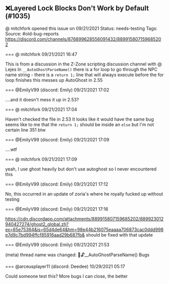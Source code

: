 ## ❌Layered Lock Blocks Don't Work by Default (#1035)
@ mitchfork opened this issue on 09/21/2021
Status: needs-testing
Tags: 
Source: #old-bug-reports https://discord.com/channels/876899628556091432/889915807159685202


=== @ mitchfork 09/21/2021 16:47

This is from a discussion in the Z-Zone scripting discussion channel with @ Lejes
In `__AutoGhostParseName()` there is a for loop to go through the NPC name string - there is a `return 1;` line that will always execute before the for loop finishes
this messes up AutoGhost in 2.55

=== @EmilyV99 (discord: Emily) 09/21/2021 17:02

....and it doesn't mess it up in 2.53?

=== @ mitchfork 09/21/2021 17:04

Haven't checked the file in 2.53
It looks like it would have the same bug
seems like to me that the `return 1;` should be inside an `else` but I'm not certain
line 351 btw

=== @EmilyV99 (discord: Emily) 09/21/2021 17:09

....wtf

=== @ mitchfork 09/21/2021 17:09

yeah, I use ghost heavily but don't use autoghost so I never encountered this

=== @EmilyV99 (discord: Emily) 09/21/2021 17:12

No, this occurred in an update of zoria's
where he royally fucked up without testing

=== @EmilyV99 (discord: Emily) 09/21/2021 17:16


https://cdn.discordapp.com/attachments/889915807159685202/889923012940427274/ghost2_global.zh?ex=65e75364&is=65d4de64&hm=98e44b216075eaaaa706873cac0ddd998e7d9c7bd994ffcf85916aad29b687fb&
should be fixed with that update

=== @EmilyV99 (discord: Emily) 09/21/2021 21:53

(meta) thread name was changed: 💊🔓__AutoGhostParseName() Bugs

=== @arceusplayer11 (discord: Deedee) 10/29/2021 05:17

Could someone test this? More bugs I can close, the better
